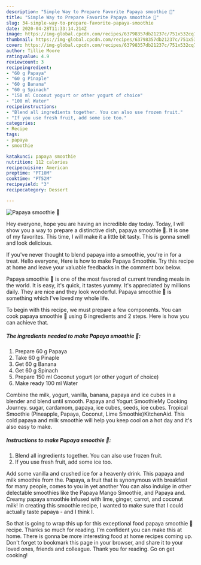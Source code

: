```yaml
---
description: "Simple Way to Prepare Favorite Papaya smoothie 🧡"
title: "Simple Way to Prepare Favorite Papaya smoothie 🧡"
slug: 34-simple-way-to-prepare-favorite-papaya-smoothie
date: 2020-04-28T11:33:14.214Z
image: https://img-global.cpcdn.com/recipes/63798357db21237c/751x532cq70/papaya-smoothie-🧡-recipe-main-photo.jpg
thumbnail: https://img-global.cpcdn.com/recipes/63798357db21237c/751x532cq70/papaya-smoothie-🧡-recipe-main-photo.jpg
cover: https://img-global.cpcdn.com/recipes/63798357db21237c/751x532cq70/papaya-smoothie-🧡-recipe-main-photo.jpg
author: Tillie Moore
ratingvalue: 4.9
reviewcount: 3
recipeingredient:
- "60 g Papaya"
- "60 g Pinaple"
- "60 g Banana"
- "60 g Spinach"
- "150 ml Coconut yogurt or other yogurt of choice"
- "100 ml Water"
recipeinstructions:
- "Blend all ingredients together. You can also use frozen fruit."
- "If you use fresh fruit, add some ice too."
categories:
- Recipe
tags:
- papaya
- smoothie

katakunci: papaya smoothie 
nutrition: 112 calories
recipecuisine: American
preptime: "PT10M"
cooktime: "PT52M"
recipeyield: "3"
recipecategory: Dessert

---
```



![Papaya smoothie 🧡](https://img-global.cpcdn.com/recipes/63798357db21237c/751x532cq70/papaya-smoothie-🧡-recipe-main-photo.jpg)

Hey everyone, hope you are having an incredible day today. Today, I will show you a way to prepare a distinctive dish, papaya smoothie 🧡. It is one of my favorites. This time, I will make it a little bit tasty. This is gonna smell and look delicious.

If you&#39;ve never thought to blend papaya into a smoothie, you&#39;re in for a treat. Hello everyone, Here is how to make Papaya Smoothie. Try this recipe at home and leave your valuable feedbacks in the comment box below.

Papaya smoothie 🧡 is one of the most favored of current trending meals in the world. It is easy, it's quick, it tastes yummy. It's appreciated by millions daily. They are nice and they look wonderful. Papaya smoothie 🧡 is something which I've loved my whole life.


To begin with this recipe, we must prepare a few components. You can cook papaya smoothie 🧡 using 6 ingredients and 2 steps. Here is how you can achieve that.

##### The ingredients needed to make Papaya smoothie 🧡:

1. Prepare 60 g Papaya
1. Take 60 g Pinaple
1. Get 60 g Banana
1. Get 60 g Spinach
1. Prepare 150 ml Coconut yogurt (or other yogurt of choice)
1. Make ready 100 ml Water


Combine the milk, yogurt, vanilla, banana, papaya and ice cubes in a blender and blend until smooth. Papaya and Yogurt SmoothieMy Cooking Journey. sugar, cardamom, papaya, ice cubes, seeds, ice cubes. Tropical Smoothie (Pineapple, Papaya, Coconut, Lime Smoothie)KitchenAid. This cold papaya and milk smoothie will help you keep cool on a hot day and it&#39;s also easy to make. 

##### Instructions to make Papaya smoothie 🧡:

1. Blend all ingredients together. You can also use frozen fruit.
1. If you use fresh fruit, add some ice too.


Add some vanilla and crushed ice for a heavenly drink. This papaya and milk smoothie from the. Papaya, a fruit that is synonymous with breakfast for many people, comes to you in yet another You can also indulge in other delectable smoothies like the Papaya Mango Smoothie, and Papaya and. Creamy papaya smoothie infused with lime, ginger, carrot, and coconut milk! In creating this smoothie recipe, I wanted to make sure that I could actually taste papaya - and I think I. 

So that is going to wrap this up for this exceptional food papaya smoothie 🧡 recipe. Thanks so much for reading. I'm confident you can make this at home. There is gonna be more interesting food at home recipes coming up. Don't forget to bookmark this page in your browser, and share it to your loved ones, friends and colleague. Thank you for reading. Go on get cooking!
